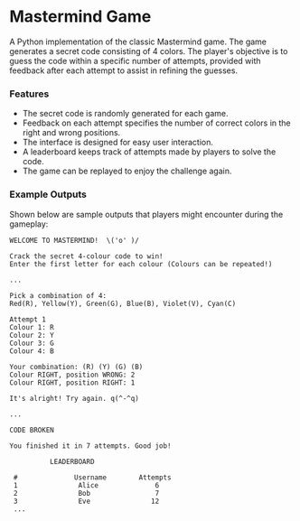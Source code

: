 # Mastermind Game

A Python implementation of the classic Mastermind game. The game generates a secret code consisting of 4 colors. The player's objective is to guess the code within a specific number of attempts, provided with feedback after each attempt to assist in refining the guesses.

### Features

- The secret code is randomly generated for each game.
- Feedback on each attempt specifies the number of correct colors in the right and wrong positions.
- The interface is designed for easy user interaction.
- A leaderboard keeps track of attempts made by players to solve the code.
- The game can be replayed to enjoy the challenge again.

### Example Outputs

Shown below are sample outputs that players might encounter during the gameplay:

```plaintext
WELCOME TO MASTERMIND!  \('o' )/

Crack the secret 4-colour code to win!
Enter the first letter for each colour (Colours can be repeated!)

...

Pick a combination of 4:
Red(R), Yellow(Y), Green(G), Blue(B), Violet(V), Cyan(C)

Attempt 1
Colour 1: R
Colour 2: Y
Colour 3: G
Colour 4: B

Your combination: (R) (Y) (G) (B)
Colour RIGHT, position WRONG: 2
Colour RIGHT, position RIGHT: 1

It's alright! Try again. q(^-^q)

...

CODE BROKEN

You finished it in 7 attempts. Good job!

          LEADERBOARD

 #              Username        Attempts
 1               Alice              6
 2               Bob                7
 3               Eve               12
 ...
